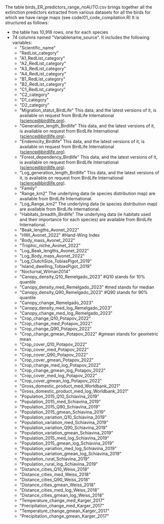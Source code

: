 The table birds_ER_predictors_range_noAUTO.csv brings together all the extinction predictors extracted from 
various datasets for all the birds for which we have range maps (see code/01_code_compilation.R)
It is structured as follows: 
- the table has 10,918 rows, one for each species
- 74 columns named "Variablename_source". It includes the following variables: 
  - "Scientific_name"
  - "RedList_category"
  - "A1_RedList_category"
  - "A2_RedList_category"
  - "A3_RedList_category"
  - "A4_RedList_category"
  - "B1_RedList_category"
  - "B2_RedList_category"
  - "C1_RedList_category"
  - "C2_category"
  - "D1_category"
  - "D2_category"
  - "Migration_statut_BirdLife"
This data, and the latest versions of it, is available on request from BirdLife International (science@birdlife.org). 
  - "Generation_length_Birdlife"
This data, and the latest versions of it, is available on request from BirdLife International (science@birdlife.org). 
  - "Endemicity_Birdlife"
This data, and the latest versions of it, is available on request from BirdLife International (science@birdlife.org). 
  - "Forest_dependency_Birdlife"
This data, and the latest versions of it, is available on request from BirdLife International (science@birdlife.org). 
  - "Log_generation_length_Birdlife"
This data, and the latest versions of it, is available on request from BirdLife International (science@birdlife.org). 
  - "Family"
  - "Range_km2" 
The underlying data (ie species distribution map) are available from BirdLife International.
  - "Log_Range_km2"
The underlying data (ie species distribution map) are available from BirdLife International.
  - "Habitats_breadth_Birdlife"
The underlying data (ie habitats used and their importance for each species) are available from BirdLife International.
  - "Beak_lengths_Avonet_2022"
  - "HWI_Avonet_2022" #Hand-Wing Index
  - "Body_mass_Avonet_2022"
  - "Trophic_niche_Avonet_2022"
  - "Log_Beak_lengths_Avonet_2022"
  - "Log_Body_mass_Avonet_2022"
  - "Log_ClutchSize_TobiasPigot_2019"
  - "Island_dwelling_TobiasPigot_2019"
  - "Nocturnal_Wilman2014"
  - "Canopy_density_Q10_Remelgado_2023" #Q10 stands for 10% quantile
  - "Canopy_density_med_Remelgado_2023" #med stands for median
  - "Canopy_density_Q90_Remelgado_2023" #Q90 stands for 90% quantile
  - "Canopy_change_Remelgado_2023"
  - "Canopy_density_med_log_Remelgado_2023"
  - "Canopy_change_med_log_Remelgado_2023"
  - "Crop_change_Q10_Potapov_2022"
  - "Crop_change_med_Potapov_2022"
  - "Crop_change_Q90_Potapov_2022"
  - "Crop_change_gmean_Potapov_2022" #gmean stands for geometric mean
  - "Crop_cover_Q10_Potapov_2022"
  - "Crop_cover_med_Potapov_2022"
  - "Crop_cover_Q90_Potapov_2022"
  - "Crop_cover_gmean_Potapov_2022"
  - "Crop_change_med_log_Potapov_2022"
  - "Crop_change_gmean_log_Potapov_2022"
  - "Crop_cover_med_log_Potapov_2022"
  - "Crop_cover_gmean_log_Potapov_2022"
  - "Gross_domestic_product_med_Worldbank_2021"
  - "Gross_domestic_product_med_log_Worldbank_2021"
  - "Population_2015_Q10_Schiavina_2019"
  - "Population_2015_med_Schiavina_2019"
  - "Population_2015_Q90_Schiavina_2019"
  - "Population_2015_gmean_Schiavina_2019"
  - "Population_variation_Q10_Schiavina_2019"
  - "Population_variation_med_Schiavina_2019"
  - "Population_variation_Q90_Schiavina_2019"
  - "Population_variation_gmean_Schiavina_2019"
  - "Population_2015_med_log_Schiavina_2019"
  - "Population_2015_gmean_log_Schiavina_2019"
  - "Population_variation_med_log_Schiavina_2019"
  - "Population_variation_gmean_log_Schiavina_2019"
  - "Population_rural_Schiavina_2019"
  - "Population_rural_log_Schiavina_2019"
  - "Distance_cities_Q10_Weiss_2018"
  - "Distance_cities_med_Weiss_2018"
  - "Distance_cities_Q90_Weiss_2018"
  - "Distance_cities_gmean_Weiss_2018"
  - "Distance_cities_med_log_Weiss_2018"
  - "Distance_cities_gmean_log_Weiss_2018"
  - "Temperature_change_med_Karger_2017"
  - "Precipitation_change_med_Karger_2017"
  - "Temperature_change_gmean_Karger_2017"
  - "Precipitation_change_gmean_Karger_2017"
